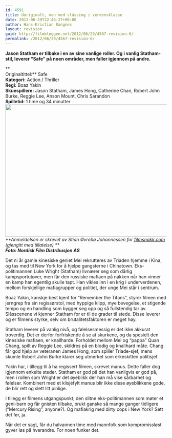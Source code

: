 ```yaml
---
id: 4591
title: Uoriginalt, men med slåssing i verdensklasse
date: 2012-06-29T22:46:27+00:00
author: Hans-Kristian Rangnes
layout: revision
guid: http://filmbloggen.net/2012/06/29/4567-revision-6/
permalink: /2012/06/29/4567-revision-6/
---
```

**Jason Statham er tilbake i en av sine vanlige roller. Og i vanlig Statham-stil, leverer “Safe” på noen områder, men faller igjennom på andre.**<!--more-->

**  
Originaltittel:** Safe  
**Kategori:** Action / Thriller  
**Regi:** Boaz Yakin  
**Skuespillere:** Jason Statham, James Hong, Catherine Chan, Robert John Burke, Reggie Lee, Anson Mount, Chris Sarandon  
**Spilletid:** 1 time og 34 minutter  
<a href="http://filmbloggen.net/2012/06/30/uoriginalt-men-med-slassing-i-verdensklasse/img_0362-cr2/" rel="attachment wp-att-4569"><img class="alignnone size-large wp-image-4569" src="http://filmbloggen.net/wp-content/uploads//2012/06/tydleqo24-620x413.jpg" alt="" width="620" height="413" /></a>  
_**Anmeldelsen er skrevet av Stian Øvrebø Johannessen for [filmsnakk.com](http://filmsnakk.com) (gjengitt med tillatelse) **_  
_**Foto: Nordisk Film Distribusjon AS**_

Det ni år gamle kinesiske geniet Mei rekrutteres av Triaden hjemme i Kina, og tas med til New York for å hjelpe gangsterne i Chinatown. Eks-politimannen Luke Wright (Statham) livnærer seg som dårlig kampsportutøver, men får den russiske mafiaen på nakken når han vinner en kamp han egentlig skulle tapt. Han vikles inn i en krig i underverdenen, mellom forskjellige mafiagrupper og politiet, der unge Mei står i sentrum.

Boaz Yakin, kanskje best kjent for “Remember the Titans”, styrer filmen med jerngrep fra sin regissørstol, med hyppige klipp, mye bevegelse, et stigende tempo og en handling som bygger seg opp og så fullstendig tar av. Slåsscenene vi kjenner Statham for er til de grader til stede. Disse leverer og er filmens styrke, selv om brutalitetsfaktoren er meget høy.

Statham leverer på vanlig nivå, og følelsesmessig er det ikke akkurat troverdig. Det er derfor forfriskende å se at skurkene, og da spesielt den kinesiske mafiaen, er knallharde. Forholdet mellom Mei og “pappa” Quan Chang, spilt av Reggie Lee, skildres på en blodig og knallhard måte. Chang får god hjelp av veteranen James Hong, som spiller Triade-sjef, mens skumle Robert John Burke klarer seg utmerket som erkeskitten politisjef.

Yakin har, i tillegg til å ha regissert filmen, skrevet manus. Dette faller dog igjennom enkelte steder. Statham er god på det han vanligvis er god på, men i rollen som Wright er det øyeblikk der han må vise sårbarhet og følelser. Kombinert med et klisjéfylt manus blir ikke disse øyeblikkene gode, de blir rett og slett litt pinlige.

I tillegg er filmens utgangspunkt; den slitne eks-politimannen som møter et geni-barn og får gnisten tilbake, brukt ganske så mange ganger tidligere (“Mercury Rising”, anyone?). Og mafiakrig med dirty cops i New York? Sett det før, ja.

Når det er sagt, får du halvannen time med mannfolk som kompromissløst gyver løs på hverandre. For noen funker det.